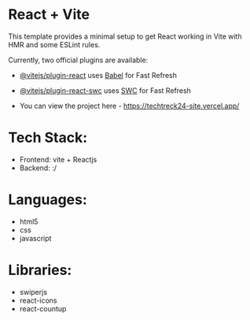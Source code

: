 # React + Vite

This template provides a minimal setup to get React working in Vite with HMR and some ESLint rules.

Currently, two official plugins are available:

- [@vitejs/plugin-react](https://github.com/vitejs/vite-plugin-react/blob/main/packages/plugin-react/README.md) uses [Babel](https://babeljs.io/) for Fast Refresh
- [@vitejs/plugin-react-swc](https://github.com/vitejs/vite-plugin-react-swc) uses [SWC](https://swc.rs/) for Fast Refresh

- You can view the project here - https://techtreck24-site.vercel.app/

# Tech Stack:
- Frontend: vite + Reactjs
- Backend: :/

# Languages:
- html5
- css
- javascript

# Libraries:
- swiperjs
- react-icons
- react-countup
